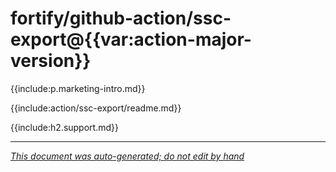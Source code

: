 # fortify/github-action/ssc-export@{{var:action-major-version}} 

{{include:p.marketing-intro.md}}

{{include:action/ssc-export/readme.md}}

{{include:h2.support.md}}

---

*[This document was auto-generated; do not edit by hand](https://github.com/fortify/shared-doc-resources/blob/main/USAGE.md)*